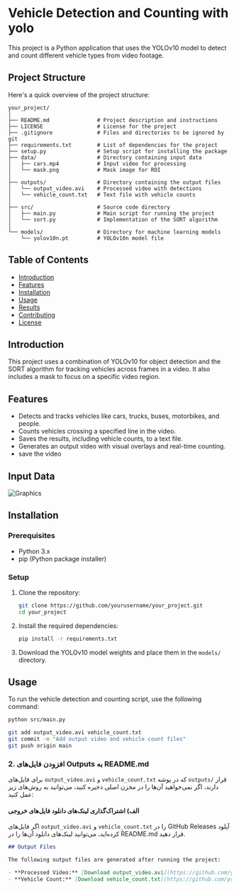 # Vehicle Detection and Counting with yolo

This project is a Python application that uses the YOLOv10 model to detect and count different vehicle types from video footage.

## Project Structure

Here's a quick overview of the project structure:

```plaintext
your_project/
│
├── README.md               # Project description and instructions
├── LICENSE                 # License for the project
├── .gitignore              # Files and directories to be ignored by git
├── requirements.txt        # List of dependencies for the project
├── setup.py                # Setup script for installing the package
├── data/                   # Directory containing input data
│   ├── cars.mp4            # Input video for processing
│   └── mask.png            # Mask image for ROI
│
├── outputs/                # Directory containing the output files
│   └── output_video.avi    # Processed video with detections
│   └── vehicle_count.txt   # Text file with vehicle counts
│
├── src/                    # Source code directory
│   ├── main.py             # Main script for running the project
│   └── sort.py             # Implementation of the SORT algorithm
│
└── models/                 # Directory for machine learning models
    └── yolov10n.pt         # YOLOv10n model file
```

## Table of Contents
- [Introduction](#introduction)
- [Features](#features)
- [Installation](#installation)
- [Usage](#usage)
- [Results](#results)
- [Contributing](#contributing)
- [License](#license)

## Introduction
This project uses a combination of YOLOv10 for object detection and the SORT algorithm for tracking vehicles across frames in a video. It also includes a mask to focus on a specific video region.

## Features
- Detects and tracks vehicles like cars, trucks, buses, motorbikes, and people.
- Counts vehicles crossing a specified line in the video.
- Saves the results, including vehicle counts, to a text file.
- Generates an output video with visual overlays and real-time counting.
- save the video

## Input Data

![Graphics](https://github.com/Abyaneh/car_-counter_final-edition/blob/main/graphics.png)


## Installation

### Prerequisites
- Python 3.x
- pip (Python package installer)

### Setup
1. Clone the repository:
    ```bash
    git clone https://github.com/yourusername/your_project.git
    cd your_project
    ```

2. Install the required dependencies:
    ```bash
    pip install -r requirements.txt
    ```

3. Download the YOLOv10 model weights and place them in the `models/` directory.

## Usage

To run the vehicle detection and counting script, use the following command:

```bash
python src/main.py

git add output_video.avi vehicle_count.txt
git commit -m "Add output video and vehicle count files"
git push origin main
```




### 2. **افزودن فایل‌های Outputs به README.md**

برای فایل‌های `output_video.avi` و `vehicle_count.txt` که در پوشه `outputs/` قرار دارند، اگر نمی‌خواهید آن‌ها را در مخزن اصلی ذخیره کنید، می‌توانید به روش‌های زیر عمل کنید:

#### الف) **اشتراک‌گذاری لینک‌های دانلود فایل‌های خروجی**

اگر فایل‌های `output_video.avi` و `vehicle_count.txt` را در GitHub Releases آپلود کرده‌اید، می‌توانید لینک‌های دانلود آن‌ها را در README.md قرار دهید.

```markdown
## Output Files

The following output files are generated after running the project:

- **Processed Video:** [Download output_video.avi](https://github.com/yourusername/yourrepo/releases/download/v1.0/output_video.avi)
- **Vehicle Count:** [Download vehicle_count.txt](https://github.com/yourusername/yourrepo/releases/download/v1.0/vehicle_count.txt)

